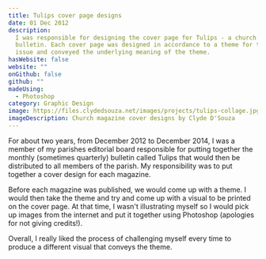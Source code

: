 ```yaml
---
title: Tulips cover page designs
date: 01 Dec 2012
description:
  I was responsible for designing the cover page for Tulips - a church
  bulletin. Each cover page was designed in accordance to a theme for that particular
  issue and conveyed the underlying meaning of the theme.
hasWebsite: false
website: ""
onGithub: false
github: ""
madeUsing:
  - Photoshop
category: Graphic Design
image: https://files.clydedsouza.net/images/projects/tulips-collage.jpg
imageDescription: Church magazine cover designs by Clyde D'Souza
---
```


For about two years, from December 2012 to December 2014, I was a member of my parishes editorial board responsible for putting together the monthly (sometimes quarterly) bulletin called Tulips that would then be distributed to all members of the parish. My responsibility was to put together a cover design for each magazine.

Before each magazine was published, we would come up with a theme. I would then take the theme and try and come up with a visual to be printed on the cover page. At that time, I wasn't illustrating myself so I would pick up images from the internet and put it together using Photoshop (apologies for not giving credits!).

Overall, I really liked the process of challenging myself every time to produce a different visual that conveys the theme.
